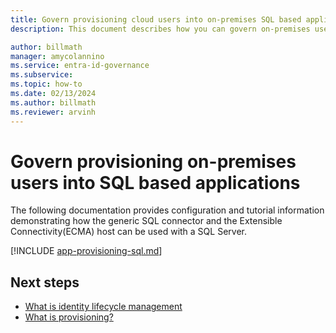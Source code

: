 ```yaml
---
title: Govern provisioning cloud users into on-premises SQL based applications using the ECMA Connector host
description: This document describes how you can govern on-premises uses by provisioning them into SQL based applications using the ECMA Connector host

author: billmath
manager: amycolannino
ms.service: entra-id-governance
ms.subservice:
ms.topic: how-to
ms.date: 02/13/2024
ms.author: billmath
ms.reviewer: arvinh
---
```


# Govern provisioning on-premises users into SQL based applications 
The following documentation provides configuration and tutorial information demonstrating how the generic SQL connector and the Extensible Connectivity(ECMA) host can be used with a SQL Server.


[!INCLUDE [app-provisioning-sql.md](~/includes/app-provisioning-sql.md)]

## Next steps 
- [What is identity lifecycle management](~/id-governance/what-is-identity-lifecycle-management.md)
- [What is provisioning?](~/id-governance/what-is-provisioning.md)